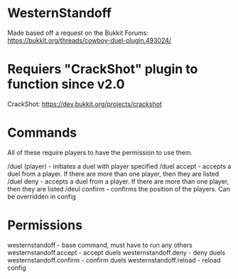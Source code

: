 # WesternStandoff
Made based off a request on the Bukkit Forums: https://bukkit.org/threads/cowboy-duel-plugin.493024/

# Requiers "CrackShot" plugin to function since v2.0
CrackShot: https://dev.bukkit.org/projects/crackshot

# Commands

All of these require players to have the permission to use them.

/duel (player) - initiates a duel with player specified
/duel accept - accepts a duel from a player. If there are more than one player, then they are listed
/duel deny - accepts a duel from a player. If there are more than one player, then they are listed
/deul confirm - confirms the position of the players. Can be overridden in config

# Permissions
westernstandoff - base command, must have to run any others
westernstandoff.accept - accept duels
westernstandoff.deny - deny duels
westernstandoff.confirm - confirm duels
westernstandoff.reload - reload config
